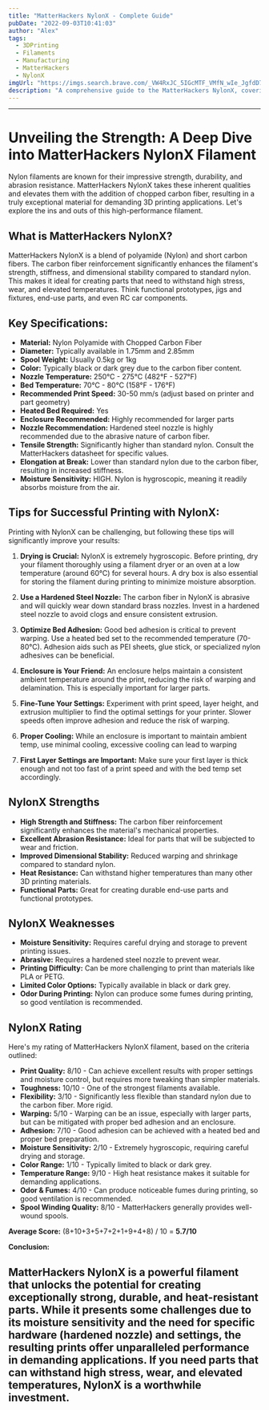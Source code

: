 ```yaml
---
title: "MatterHackers NylonX - Complete Guide"
pubDate: "2022-09-03T10:41:03"
author: "Alex"
tags:
  - 3DPrinting
  - Filaments
  - Manufacturing
  - MatterHackers
  - NylonX
imgUrl: "https://imgs.search.brave.com/_VW4RxJC_5IGcMTF_VMfN_wIe_JgfdD7wVGC3BQy4Wk/rs:fit:860:0:0:0/g:ce/aHR0cHM6Ly9tLm1l/ZGlhLWFtYXpvbi5j/b20vaW1hZ2VzL0kv/NzFlVWNibFp0TEwu/anBn"
description: "A comprehensive guide to the MatterHackers NylonX, covering specifications, usage tips, and comparisons with similar products."
---
```


---

# Unveiling the Strength: A Deep Dive into MatterHackers NylonX Filament

Nylon filaments are known for their impressive strength, durability, and abrasion resistance. MatterHackers NylonX takes these inherent qualities and elevates them with the addition of chopped carbon fiber, resulting in a truly exceptional material for demanding 3D printing applications. Let's explore the ins and outs of this high-performance filament.

## What is MatterHackers NylonX?

MatterHackers NylonX is a blend of polyamide (Nylon) and short carbon fibers. The carbon fiber reinforcement significantly enhances the filament's strength, stiffness, and dimensional stability compared to standard nylon. This makes it ideal for creating parts that need to withstand high stress, wear, and elevated temperatures. Think functional prototypes, jigs and fixtures, end-use parts, and even RC car components.

## Key Specifications:

*   **Material:** Nylon Polyamide with Chopped Carbon Fiber
*   **Diameter:** Typically available in 1.75mm and 2.85mm
*   **Spool Weight:** Usually 0.5kg or 1kg
*   **Color:** Typically black or dark grey due to the carbon fiber content.
*   **Nozzle Temperature:** 250°C - 275°C (482°F - 527°F)
*   **Bed Temperature:** 70°C - 80°C (158°F - 176°F)
*   **Recommended Print Speed:** 30-50 mm/s (adjust based on printer and part geometry)
*   **Heated Bed Required:** Yes
*   **Enclosure Recommended:** Highly recommended for larger parts
*   **Nozzle Recommendation:** Hardened steel nozzle is highly recommended due to the abrasive nature of carbon fiber.
*   **Tensile Strength:** Significantly higher than standard nylon. Consult the MatterHackers datasheet for specific values.
*   **Elongation at Break:** Lower than standard nylon due to the carbon fiber, resulting in increased stiffness.
*   **Moisture Sensitivity:** HIGH. Nylon is hygroscopic, meaning it readily absorbs moisture from the air.

## Tips for Successful Printing with NylonX:

Printing with NylonX can be challenging, but following these tips will significantly improve your results:

1.  **Drying is Crucial:** NylonX is extremely hygroscopic. Before printing, dry your filament thoroughly using a filament dryer or an oven at a low temperature (around 60°C) for several hours. A dry box is also essential for storing the filament during printing to minimize moisture absorption.

2.  **Use a Hardened Steel Nozzle:** The carbon fiber in NylonX is abrasive and will quickly wear down standard brass nozzles. Invest in a hardened steel nozzle to avoid clogs and ensure consistent extrusion.

3.  **Optimize Bed Adhesion:** Good bed adhesion is critical to prevent warping. Use a heated bed set to the recommended temperature (70-80°C). Adhesion aids such as PEI sheets, glue stick, or specialized nylon adhesives can be beneficial.

4.  **Enclosure is Your Friend:** An enclosure helps maintain a consistent ambient temperature around the print, reducing the risk of warping and delamination. This is especially important for larger parts.

5.  **Fine-Tune Your Settings:** Experiment with print speed, layer height, and extrusion multiplier to find the optimal settings for your printer. Slower speeds often improve adhesion and reduce the risk of warping.

6.  **Proper Cooling:** While an enclosure is important to maintain ambient temp, use minimal cooling, excessive cooling can lead to warping

7.  **First Layer Settings are Important:** Make sure your first layer is thick enough and not too fast of a print speed and with the bed temp set accordingly.

## NylonX Strengths

*   **High Strength and Stiffness:** The carbon fiber reinforcement significantly enhances the material's mechanical properties.
*   **Excellent Abrasion Resistance:** Ideal for parts that will be subjected to wear and friction.
*   **Improved Dimensional Stability:** Reduced warping and shrinkage compared to standard nylon.
*   **Heat Resistance:** Can withstand higher temperatures than many other 3D printing materials.
*   **Functional Parts:** Great for creating durable end-use parts and functional prototypes.

## NylonX Weaknesses

*   **Moisture Sensitivity:** Requires careful drying and storage to prevent printing issues.
*   **Abrasive:** Requires a hardened steel nozzle to prevent wear.
*   **Printing Difficulty:** Can be more challenging to print than materials like PLA or PETG.
*   **Limited Color Options:** Typically available in black or dark grey.
*   **Odor During Printing:** Nylon can produce some fumes during printing, so good ventilation is recommended.

## NylonX Rating

Here's my rating of MatterHackers NylonX filament, based on the criteria outlined:

*   **Print Quality:** 8/10 - Can achieve excellent results with proper settings and moisture control, but requires more tweaking than simpler materials.
*   **Toughness:** 10/10 - One of the strongest filaments available.
*   **Flexibility:** 3/10 - Significantly less flexible than standard nylon due to the carbon fiber. More rigid.
*   **Warping:** 5/10 - Warping can be an issue, especially with larger parts, but can be mitigated with proper bed adhesion and an enclosure.
*   **Adhesion:** 7/10 - Good adhesion can be achieved with a heated bed and proper bed preparation.
*   **Moisture Sensitivity:** 2/10 - Extremely hygroscopic, requiring careful drying and storage.
*   **Color Range:** 1/10 - Typically limited to black or dark grey.
*   **Temperature Range:** 9/10 - High heat resistance makes it suitable for demanding applications.
*   **Odor & Fumes:** 4/10 - Can produce noticeable fumes during printing, so good ventilation is recommended.
*   **Spool Winding Quality:** 8/10 - MatterHackers generally provides well-wound spools.

**Average Score:** (8+10+3+5+7+2+1+9+4+8) / 10 = **5.7/10**

**Conclusion:**

MatterHackers NylonX is a powerful filament that unlocks the potential for creating exceptionally strong, durable, and heat-resistant parts. While it presents some challenges due to its moisture sensitivity and the need for specific hardware (hardened nozzle) and settings, the resulting prints offer unparalleled performance in demanding applications. If you need parts that can withstand high stress, wear, and elevated temperatures, NylonX is a worthwhile investment.
---
